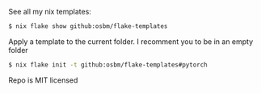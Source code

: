 
See all my nix templates:

```bash
$ nix flake show github:osbm/flake-templates
```

Apply a template to the current folder. I recomment you to be in an empty folder

```bash
$ nix flake init -t github:osbm/flake-templates#pytorch
```

Repo is MIT licensed